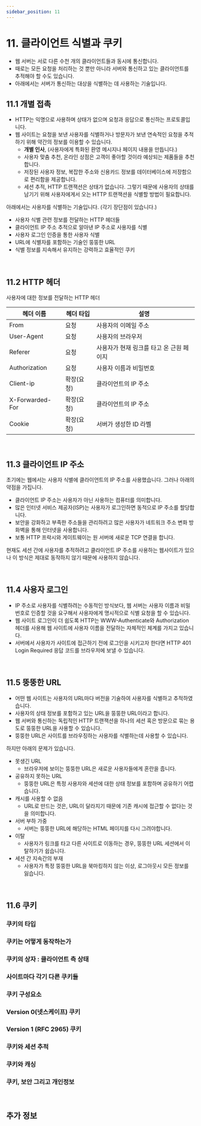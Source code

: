 ```yaml
---
sidebar_position: 11
---
```


# 11. 클라이언트 식별과 쿠키

- 웹 서버는 서로 다른 수천 개의 클라이언트들과 동시에 통신합니다.
- 때로는 모든 요청을 처리하는 것 뿐만 아니라 서버와 통신하고 있는 클라이언트를 추적해야 할 수도 있습니다.
- 아래에서는 서버가 통신하는 대상을 식별하는 데 사용하는 기술입니다.

## 11.1 개별 접촉

- HTTP는 익명으로 사용하며 상태가 없으며 요청과 응답으로 통신하는 프로토콜입니다.
- 웹 사이트는 요청을 보낸 사용자를 식별하거나 방문자가 보낸 연속적인 요청을 추적하기 위해 약간의 정보를 이용할 수 있습니다.
  - **개별 인사**, (사용자에게 특화된 환영 메시지나 페이지 내용을 만듭니다.)
  - 사용자 맞춤 추천, 온라인 상점은 고객이 좋아할 것이라 예상되는 제품들을 추천합니다.
  - 저장된 사용자 정보, 복잡한 주소와 신용카드 정보를 데이터베이스에 저장함으로 편리함을 제공합니다.
  - 세션 추적, HTTP 트랜잭션은 상태가 없습니다. 그렇기 때문에 사용자의 상태를 남기기 위해 사용자에게서 오는 HTTP 트랜잭션을 식별할 방법이 필요합니다.

아래에서는 사용자를 식별하는 기술입니다. (각기 장단점이 있습니다.)

- 사용자 식별 관련 정보를 전달하는 HTTP 헤더들
- 클라이언트 IP 주소 추적으로 알아낸 IP 주소로 사용자를 식별
- 사용자 로그인 인증을 통한 사용자 식별
- URL에 식별자를 포함하는 기술인 뚱뚱한 URL
- 식별 정보를 지속해서 유지하는 강력하고 효율적인 쿠키

<br/>

## 11.2 HTTP 헤더

사용자에 대한 정보를 전달하는 HTTP 헤더

| 헤더 이름       | 헤더 타입  | 설명                                     |
| --------------- | ---------- | ---------------------------------------- |
| From            | 요청       | 사용자의 이메일 주소                     |
| User-Agent      | 요청       | 사용자의 브라우저                        |
| Referer         | 요청       | 사용자가 현재 링크를 타고 온 근원 페이지 |
| Authorization   | 요청       | 사용자 이름과 비밀번호                   |
| Client-ip       | 확장(요청) | 클라이언트의 IP 주소                     |
| X-Forwarded-For | 확장(요청) | 클라이언트의 IP 주소                     |
| Cookie          | 확장(요청) | 서버가 생성한 ID 라벨                    |

<br/>

## 11.3 클라이언트 IP 주소

초기에는 웹에서는 사용자 식별에 클라이언트의 IP 주소를 사용했습니다. 그러나 아래의 약점을 가집니다.

- 클라이언트 IP 주소는 사용자가 아닌 사용하는 컴퓨터를 의미합니다.
- 많은 인터넷 서비스 제공자(ISP)는 사용자가 로그인하면 동적으로 IP 주소를 할당합니다.
- 보안을 강화하고 부족한 주소들을 관리하려고 많은 사용자가 네트워크 주소 변화 방화벽을 통해 인터넷을 사용합니다.
- 보통 HTTP 프락시와 게이트웨이는 원 서버에 새로운 TCP 연결을 합니다.

현재도 세션 간에 사용자를 추적하려고 클라이언트 IP 주소를 사용하는 웹사이트가 있으나 이 방식은 제대로 동작하지 않기 때문에 사용하지 않습니다.

<br/>

## 11.4 사용자 로그인

- IP 주소로 사용자를 식별하려는 수동적인 방식보다, 웹 서버는 사용자 이름과 비밀번호로 인증할 것을 요구해서 사용자에게 명시적으로 식별 요청을 할 수 있습니다.
- 웹 사이트 로그인이 더 쉽도록 HTTP는 WWW-Authenticate와 Authorization 헤더를 사용해 웹 사이트에 사용자 이름을 전달하는 자체적인 체계를 가지고 있습니다.
- 서버에서 사용자가 사이트에 접근하기 전에 로그인을 시키고자 한다면 HTTP 401 Login Required 응답 코드를 브라우저에 보낼 수 있습니다.

<br/>

## 11.5 뚱뚱한 URL

- 어떤 웹 사이트는 사용자의 URL마다 버전을 기술하여 사용자를 식별하고 추적하였습니다.
- 사용자의 상태 정보를 포함하고 있는 URL을 뚱뚱한 URL이라고 합니다.
- 웹 서버와 통신하는 독립적인 HTTP 트랜잭션을 하나의 세션 혹은 방문으로 묶는 용도로 뚱뚱한 URL을 사용할 수 있습니다.
- 뚱뚱한 URL은 사이트를 브라우징하는 사용자를 식별하는데 사용할 수 있습니다.

하지만 아래의 문제가 있습니다.

- 못생긴 URL
  - 브라우저에 보이는 뚱뚱한 URL은 새로운 사용자들에게 혼란을 줍니다.
- 공유하지 못하는 URL
  - 뚱뚱한 URL은 특정 사용자와 세션에 대한 상태 정보를 포함하며 공유하기 어렵습니다.
- 캐시를 사용할 수 없음
  - URL로 만드는 것은, URL이 달라지기 때문에 기존 캐시에 접근할 수 없다는 것을 의미합니다.
- 서버 부하 가중
  - 서버는 뚱뚱한 URL에 해당하는 HTML 페이지를 다시 그려야합니다.
- 이탈
  - 사용자가 링크를 타고 다른 사이트로 이동하는 경우, 뚱뚱한 URL 세션에서 이탈하기가 쉽습니다.
- 세션 간 지속간의 부재
  - 사용자가 특정 뚱뚱한 URL을 북마킹하지 않는 이상, 로그아웃시 모든 정보를 잃습니다.

<br/>

## 11.6 쿠키

### 쿠키의 타입

### 쿠키는 어떻게 동작하는가

### 쿠키의 상자 : 클라이언트 측 상태

### 사이트마다 각기 다른 쿠키들

### 쿠키 구성요소

### Version 0(넷스케이프) 쿠키

### Version 1 (RFC 2965) 쿠키

### 쿠키와 세션 추적

### 쿠키와 캐싱

### 쿠키, 보안 그리고 개인정보

<br/>

## 추가 정보
